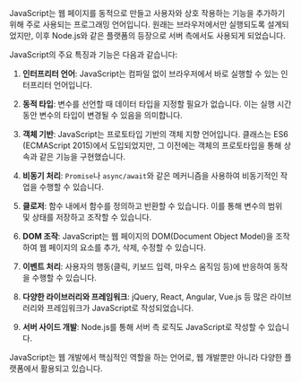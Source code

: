 JavaScript는 웹 페이지를 동적으로 만들고 사용자와 상호 작용하는 기능을 추가하기 위해 주로 사용되는 프로그래밍 언어입니다. 원래는 브라우저에서만 실행되도록 설계되었지만, 이후 Node.js와 같은 플랫폼의 등장으로 서버 측에서도 사용되게 되었습니다.

JavaScript의 주요 특징과 기능은 다음과 같습니다:

1. **인터프리터 언어**: JavaScript는 컴파일 없이 브라우저에서 바로 실행할 수 있는 인터프리터 언어입니다.

2. **동적 타입**: 변수를 선언할 때 데이터 타입을 지정할 필요가 없습니다. 이는 실행 시간 동안 변수의 타입이 변경될 수 있음을 의미합니다.

3. **객체 기반**: JavaScript는 프로토타입 기반의 객체 지향 언어입니다. 클래스는 ES6 (ECMAScript 2015)에서 도입되었지만, 그 이전에는 객체의 프로토타입을 통해 상속과 같은 기능을 구현했습니다.

4. **비동기 처리**: `Promise`나 `async/await`와 같은 메커니즘을 사용하여 비동기적인 작업을 수행할 수 있습니다. 

5. **클로저**: 함수 내에서 함수를 정의하고 반환할 수 있습니다. 이를 통해 변수의 범위 및 상태를 저장하고 조작할 수 있습니다.

6. **DOM 조작**: JavaScript는 웹 페이지의 DOM(Document Object Model)을 조작하여 웹 페이지의 요소를 추가, 삭제, 수정할 수 있습니다.

7. **이벤트 처리**: 사용자의 행동(클릭, 키보드 입력, 마우스 움직임 등)에 반응하여 동작을 수행할 수 있습니다.

8. **다양한 라이브러리와 프레임워크**: jQuery, React, Angular, Vue.js 등 많은 라이브러리와 프레임워크가 JavaScript로 작성되었습니다.

9. **서버 사이드 개발**: Node.js를 통해 서버 측 로직도 JavaScript로 작성할 수 있습니다.

JavaScript는 웹 개발에서 핵심적인 역할을 하는 언어로, 웹 개발뿐만 아니라 다양한 플랫폼에서 활용되고 있습니다.